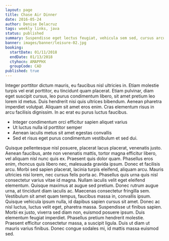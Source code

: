 ```yaml
---
layout: page
title: Chase Air Dinner
date: 2016-05-24
author: Denise Delacruz
tags: weekly links, java
status: published
summary: Suspendisse eget lectus feugiat, vehicula sem sed, cursus arcu.
banner: images/banner/leisure-02.jpg
booking:
  startDate: 01/11/2018
  endDate: 01/13/2018
  ctyhocn: AMAPPHX
  groupCode: CAD
published: true
---
```

Integer porttitor dictum mauris, eu faucibus nisl ultricies in. Etiam molestie turpis vel erat porttitor, eu tincidunt quam placerat. Etiam pulvinar, diam eget suscipit cursus, leo purus condimentum libero, sit amet pretium leo lorem id metus. Duis hendrerit nisi quis ultrices bibendum. Aenean pharetra imperdiet volutpat. Aliquam sit amet eros enim. Cras elementum risus in arcu facilisis dignissim. In ac erat eu purus luctus faucibus.

* Integer condimentum orci efficitur sapien aliquet varius
* Ut luctus nulla id porttitor semper
* Aenean iaculis metus sit amet egestas convallis
* Sed et risus eget purus condimentum vestibulum et sed dui.

Quisque pellentesque nisl posuere, placerat lacus placerat, venenatis justo. Aenean faucibus, ante non venenatis mattis, tortor magna efficitur libero, vel aliquam nisl nunc quis ex. Praesent quis dolor quam. Phasellus eros enim, rhoncus quis libero nec, malesuada gravida ipsum. Donec et facilisis arcu. Morbi sed sapien placerat, lacinia turpis eleifend, aliquam arcu. Mauris ultricies nisi lorem, nec cursus felis porta ac. Phasellus quis urna quis nisl consectetur varius vitae id magna. Nullam iaculis velit eget eleifend elementum. Quisque maximus at augue sed pretium. Donec rutrum augue urna, at tincidunt diam iaculis ac. Maecenas consectetur fringilla sem. Vestibulum sit amet quam tempus, faucibus massa in, convallis ipsum. Quisque vehicula ipsum nulla, id dapibus sapien cursus sit amet.
Donec ac nisl luctus, luctus velit eget, pharetra massa. Suspendisse ut finibus sapien. Morbi ex justo, viverra sed diam non, euismod posuere ipsum. Duis elementum feugiat imperdiet. Phasellus pretium hendrerit molestie. Praesent efficitur consectetur massa, a suscipit ligula. Duis ut diam ut mauris varius finibus. Donec congue sodales mi, id mattis massa euismod sed.
